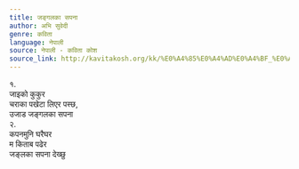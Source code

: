 ```yaml
---
title: जङ्गलका सपना
author: अभि सुवेदी
genre: कविता
language: नेपाली
source: नेपाली - कविता कोश
source_link: http://kavitakosh.org/kk/%E0%A4%85%E0%A4%AD%E0%A4%BF_%E0%A4%B8%E0%A5%81%E0%A4%B5%E0%A5%87%E0%A4%A6%E0%A5%80
---
```


१.  
जाइको कुकुर  
चराका पखेटा लिएर पस्छ,  
उजाड जङ्गलका सपना  
२.  
कपनमुनि घरैघर  
म किताब पढेर  
जङ्लका सपना देख्छु
